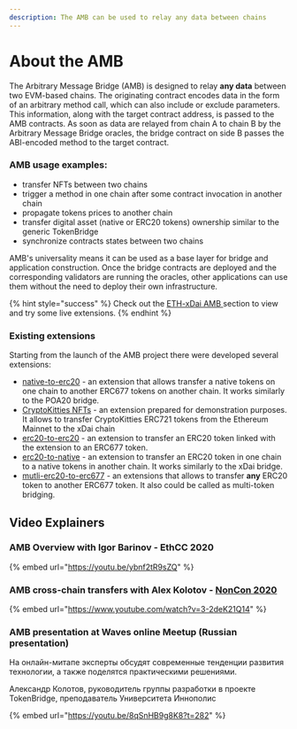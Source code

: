 ```yaml
---
description: The AMB can be used to relay any data between chains
---
```


# About the AMB

The Arbitrary Message Bridge \(AMB\) is designed to relay **any data** between two EVM-based chains. The originating contract encodes data in the form of an arbitrary method call, which can also include or exclude parameters. This information, along with the target contract address, is passed to the AMB contracts. As soon as data are relayed from chain A to chain B by the Arbitrary Message Bridge oracles, the bridge contract on side B passes the ABI-encoded method to the target contract.

### **AMB usage examples:**

* transfer NFTs between two chains
* trigger a method in one chain after some contract invocation in another chain
* propagate tokens prices to another chain
* transfer digital asset \(native or ERC20 tokens\) ownership similar to the generic TokenBridge
* synchronize contracts states between two chains

AMB's universality means it can be used as a base layer for bridge and application construction. Once the bridge contracts are deployed and the corresponding validators are running the oracles, other applications can use them without the need to deploy their own infrastructure.

{% hint style="success" %}
Check out the [ETH-xDai AMB ](../eth-xdai-amb-bridge/about-the-eth-xdai-amb.md)section to view and try some live extensions.
{% endhint %}

### Existing extensions

Starting from the launch of the AMB project there were developed several extensions:

* [native-to-erc20](https://github.com/poanetwork/tokenbridge-contracts/tree/master/contracts/upgradeable_contracts/amb_native_to_erc20) - an extension that allows transfer a native tokens on one chain to another ERC677 tokens on another chain. It works similarly to the POA20 bridge.
* [CryptoKitties NFTs](https://github.com/poanetwork/cryptokitties-xdai-demo) - an extension prepared for demonstration purposes. It allows to transfer CryptoKitties ERC721 tokens from the Ethereum Mainnet to the xDai chain
* [erc20-to-erc20](https://github.com/poanetwork/tokenbridge-contracts/tree/master/contracts/upgradeable_contracts/amb_erc677_to_erc677) - an extension to transfer an ERC20 token linked with the extension to an ERC677 token. 
* [erc20-to-native](https://github.com/poanetwork/tokenbridge-contracts/tree/master/contracts/upgradeable_contracts/amb_erc20_to_native) - an extension to transfer an ERC20 token in one chain to a native tokens in another chain. It works similarly to the xDai bridge.
* [mutli-erc20-to-erc677](https://github.com/poanetwork/tokenbridge-contracts/tree/master/contracts/upgradeable_contracts/multi_amb_erc20_to_erc677) - an extensions that allows to transfer **any** ERC20 token to another ERC677 token. It also could be called as multi-token bridging.

## Video Explainers

### AMB Overview with Igor Barinov - EthCC 2020

{% embed url="https://youtu.be/ybnf2tR9sZQ" %}

### AMB cross-chain transfers with Alex Kolotov - [NonCon 2020](https://noncon.org/)

{% embed url="https://www.youtube.com/watch?v=3-2deK21Q14" %}

### AMB presentation at Waves online Meetup \(Russian presentation\)

На онлайн-митапе эксперты обсудят современные тенденции развития технологии, а также поделятся практическими решениями.

Александр Колотов, руководитель группы разработки в проекте TokenBridge, преподаватель Университета Иннополис

{% embed url="https://youtu.be/8qSnHB9g8K8?t=282" %}



